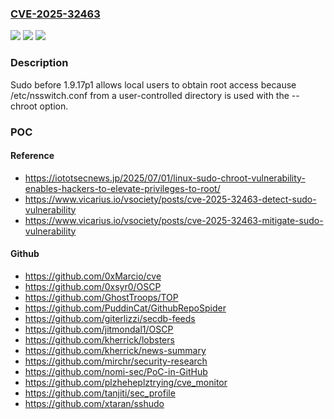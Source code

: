 ### [CVE-2025-32463](https://cve.mitre.org/cgi-bin/cvename.cgi?name=CVE-2025-32463)
![](https://img.shields.io/static/v1?label=Product&message=Sudo&color=blue)
![](https://img.shields.io/static/v1?label=Version&message=1.9.14%20&color=brightgreen)
![](https://img.shields.io/static/v1?label=Vulnerability&message=CWE-829%20Inclusion%20of%20Functionality%20from%20Untrusted%20Control%20Sphere&color=brightgreen)

### Description

Sudo before 1.9.17p1 allows local users to obtain root access because /etc/nsswitch.conf from a user-controlled directory is used with the --chroot option.

### POC

#### Reference
- https://iototsecnews.jp/2025/07/01/linux-sudo-chroot-vulnerability-enables-hackers-to-elevate-privileges-to-root/
- https://www.vicarius.io/vsociety/posts/cve-2025-32463-detect-sudo-vulnerability
- https://www.vicarius.io/vsociety/posts/cve-2025-32463-mitigate-sudo-vulnerability

#### Github
- https://github.com/0xMarcio/cve
- https://github.com/0xsyr0/OSCP
- https://github.com/GhostTroops/TOP
- https://github.com/PuddinCat/GithubRepoSpider
- https://github.com/giterlizzi/secdb-feeds
- https://github.com/jitmondal1/OSCP
- https://github.com/kherrick/lobsters
- https://github.com/kherrick/news-summary
- https://github.com/mirchr/security-research
- https://github.com/nomi-sec/PoC-in-GitHub
- https://github.com/plzheheplztrying/cve_monitor
- https://github.com/tanjiti/sec_profile
- https://github.com/xtaran/sshudo

